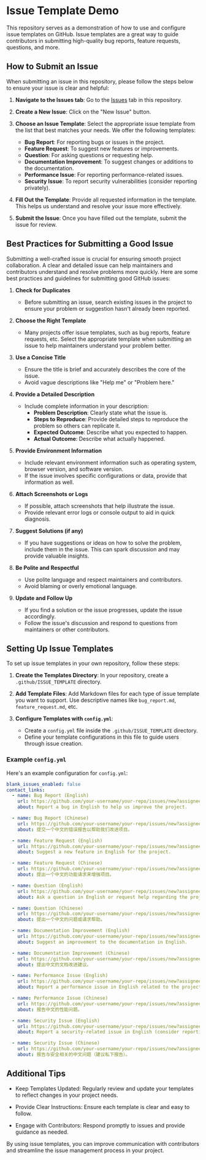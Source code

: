 # Issue Template Demo

This repository serves as a demonstration of how to use and configure issue templates on GitHub. Issue templates are a great way to guide contributors in submitting high-quality bug reports, feature requests, questions, and more.

## How to Submit an Issue

When submitting an issue in this repository, please follow the steps below to ensure your issue is clear and helpful:

1. **Navigate to the Issues tab**: Go to the [Issues](https://github.com/fjiangAI/issue_demo/issues) tab in this repository.

2. **Create a New Issue**: Click on the "New Issue" button.

3. **Choose an Issue Template**: Select the appropriate issue template from the list that best matches your needs. We offer the following templates:
   - **Bug Report**: For reporting bugs or issues in the project.
   - **Feature Request**: To suggest new features or improvements.
   - **Question**: For asking questions or requesting help.
   - **Documentation Improvement**: To suggest changes or additions to the documentation.
   - **Performance Issue**: For reporting performance-related issues.
   - **Security Issue**: To report security vulnerabilities (consider reporting privately).

4. **Fill Out the Template**: Provide all requested information in the template. This helps us understand and resolve your issue more effectively.

5. **Submit the Issue**: Once you have filled out the template, submit the issue for review.

## Best Practices for Submitting a Good Issue

Submitting a well-crafted issue is crucial for ensuring smooth project collaboration. A clear and detailed issue can help maintainers and contributors understand and resolve problems more quickly. Here are some best practices and guidelines for submitting good GitHub issues:

1. **Check for Duplicates**
   - Before submitting an issue, search existing issues in the project to ensure your problem or suggestion hasn't already been reported.

2. **Choose the Right Template**
   - Many projects offer issue templates, such as bug reports, feature requests, etc. Select the appropriate template when submitting an issue to help maintainers understand your problem better.

3. **Use a Concise Title**
   - Ensure the title is brief and accurately describes the core of the issue.
   - Avoid vague descriptions like "Help me" or "Problem here."

4. **Provide a Detailed Description**
   - Include complete information in your description:
     - **Problem Description**: Clearly state what the issue is.
     - **Steps to Reproduce**: Provide detailed steps to reproduce the problem so others can replicate it.
     - **Expected Outcome**: Describe what you expected to happen.
     - **Actual Outcome**: Describe what actually happened.

5. **Provide Environment Information**
   - Include relevant environment information such as operating system, browser version, and software version.
   - If the issue involves specific configurations or data, provide that information as well.

6. **Attach Screenshots or Logs**
   - If possible, attach screenshots that help illustrate the issue.
   - Provide relevant error logs or console output to aid in quick diagnosis.

7. **Suggest Solutions (if any)**
   - If you have suggestions or ideas on how to solve the problem, include them in the issue. This can spark discussion and may provide valuable insights.

8. **Be Polite and Respectful**
   - Use polite language and respect maintainers and contributors.
   - Avoid blaming or overly emotional language.

9. **Update and Follow Up**
   - If you find a solution or the issue progresses, update the issue accordingly.
   - Follow the issue's discussion and respond to questions from maintainers or other contributors.

## Setting Up Issue Templates

To set up issue templates in your own repository, follow these steps:

1. **Create the Templates Directory**: In your repository, create a `.github/ISSUE_TEMPLATE` directory.

2. **Add Template Files**: Add Markdown files for each type of issue template you want to support. Use descriptive names like `bug_report.md`, `feature_request.md`, etc.

3. **Configure Templates with `config.yml`**:
   - Create a `config.yml` file inside the `.github/ISSUE_TEMPLATE` directory.
   - Define your template configurations in this file to guide users through issue creation.


### Example `config.yml`

Here's an example configuration for `config.yml`:

```yaml
blank_issues_enabled: false
contact_links:
  - name: Bug Report (English)
    url: https://github.com/your-username/your-repo/issues/new?assignees=&labels=bug&template=01_en_bug_report.md&title=%5BBug%5D
    about: Report a bug in English to help us improve the project.

  - name: Bug Report (Chinese)
    url: https://github.com/your-username/your-repo/issues/new?assignees=&labels=bug&template=02_zh_bug_report.md&title=%5BBug%5D
    about: 提交一个中文的错误报告以帮助我们改进项目。

  - name: Feature Request (English)
    url: https://github.com/your-username/your-repo/issues/new?assignees=&labels=enhancement&template=03_en_feature_request.md&title=%5BFeature%5D
    about: Suggest a new feature in English for the project.

  - name: Feature Request (Chinese)
    url: https://github.com/your-username/your-repo/issues/new?assignees=&labels=enhancement&template=04_zh_feature_request.md&title=%5BFeature%5D
    about: 提出一个中文的功能请求来增强项目。

  - name: Question (English)
    url: https://github.com/your-username/your-repo/issues/new?assignees=&labels=question&template=05_en_question.md&title=%5BQuestion%5D
    about: Ask a question in English or request help regarding the project.

  - name: Question (Chinese)
    url: https://github.com/your-username/your-repo/issues/new?assignees=&labels=question&template=06_zh_question.md&title=%5BQuestion%5D
    about: 提出一个中文的问题或请求帮助。

  - name: Documentation Improvement (English)
    url: https://github.com/your-username/your-repo/issues/new?assignees=&labels=documentation&template=07_en_documentation_improvement.md&title=%5BDocs%5D
    about: Suggest an improvement to the documentation in English.

  - name: Documentation Improvement (Chinese)
    url: https://github.com/your-username/your-repo/issues/new?assignees=&labels=documentation&template=08_zh_documentation_improvement.md&title=%5BDocs%5D
    about: 提出中文的文档改进建议。

  - name: Performance Issue (English)
    url: https://github.com/your-username/your-repo/issues/new?assignees=&labels=performance&template=09_en_performance_issue.md&title=%5BPerformance%5D
    about: Report a performance issue in English related to the project.

  - name: Performance Issue (Chinese)
    url: https://github.com/your-username/your-repo/issues/new?assignees=&labels=performance&template=10_zh_performance_issue.md&title=%5BPerformance%5D
    about: 报告中文的性能问题。

  - name: Security Issue (English)
    url: https://github.com/your-username/your-repo/issues/new?assignees=&labels=security&template=11_en_security_issue.md&title=%5BSecurity%5D
    about: Report a security-related issue in English (consider reporting privately).

  - name: Security Issue (Chinese)
    url: https://github.com/your-username/your-repo/issues/new?assignees=&labels=security&template=12_zh_security_issue.md&title=%5BSecurity%5D
    about: 报告与安全相关的中文问题（建议私下报告）。
```

## Additional Tips

- Keep Templates Updated: Regularly review and update your templates to reflect changes in your project needs.

- Provide Clear Instructions: Ensure each template is clear and easy to follow.

- Engage with Contributors: Respond promptly to issues and provide guidance as needed.

By using issue templates, you can improve communication with contributors and streamline the issue management process in your project.


